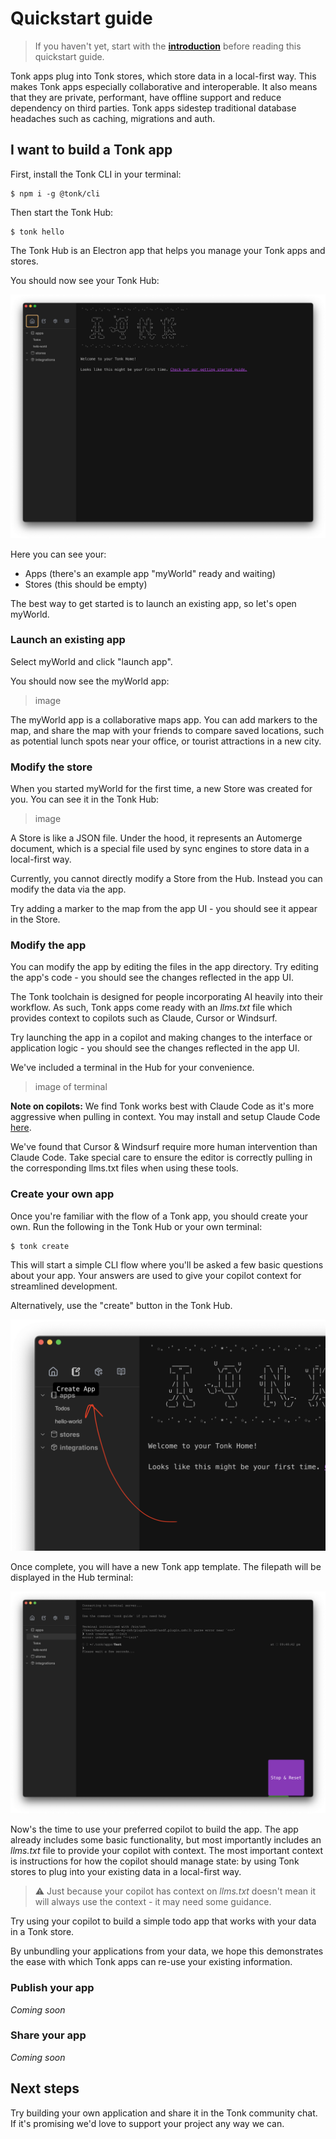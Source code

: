 # Quickstart guide

> If you haven't yet, start with the [**introduction**](./introduction.md) before reading this quickstart guide.

Tonk apps plug into Tonk stores, which store data in a local-first way. This makes Tonk apps especially collaborative and interoperable. It also means that they are private, performant, have offline support and reduce dependency on third parties. Tonk apps sidestep traditional database headaches such as caching, migrations and auth.

## I want to build a Tonk app

First, install the Tonk CLI in your terminal:

```
$ npm i -g @tonk/cli
```

Then start the Tonk Hub:

```
$ tonk hello
```

The Tonk Hub is an Electron app that helps you manage your Tonk apps and stores.

You should now see your Tonk Hub:

![hub screenshot](./images/hub-screenshot.png)

Here you can see your:

-   Apps (there's an example app "myWorld" ready and waiting)
-   Stores (this should be empty)

The best way to get started is to launch an existing app, so let's open myWorld.

### Launch an existing app

Select myWorld and click "launch app".

You should now see the myWorld app:

> image

The myWorld app is a collaborative maps app. You can add markers to the map, and share the map with your friends to compare saved locations, such as potential lunch spots near your office, or tourist attractions in a new city.

### Modify the store

When you started myWorld for the first time, a new Store was created for you. You can see it in the Tonk Hub:

> image

A Store is like a JSON file. Under the hood, it represents an Automerge document, which is a special file used by sync engines to store data in a local-first way.

Currently, you cannot directly modify a Store from the Hub. Instead you can modify the data via the app.

Try adding a marker to the map from the app UI - you should see it appear in the Store.

### Modify the app

You can modify the app by editing the files in the app directory. Try editing the app's code - you should see the changes reflected in the app UI.

The Tonk toolchain is designed for people incorporating AI heavily into their workflow. As such, Tonk apps come ready with an _llms.txt_ file which provides context to copilots such as Claude, Cursor or Windsurf.

Try launching the app in a copilot and making changes to the interface or application logic - you should see the changes reflected in the app UI.

We've included a terminal in the Hub for your convenience.

> image of terminal

**Note on copilots:** We find Tonk works best with Claude Code as it's more aggressive when pulling in context. You may install and setup Claude Code [here](https://docs.anthropic.com/en/docs/agents-and-tools/claude-code/overview).

We've found that Cursor & Windsurf require more human intervention than Claude Code. Take special care to ensure the editor is correctly pulling in the corresponding llms.txt files when using these tools.

### Create your own app

Once you're familiar with the flow of a Tonk app, you should create your own. Run the following in the Tonk Hub or your own terminal:

```
$ tonk create
```

This will start a simple CLI flow where you'll be asked a few basic questions about your app. Your answers are used to give your copilot context for streamlined development.

Alternatively, use the "create" button in the Tonk Hub.

![create](./images/create-app-button.png)

Once complete, you will have a new Tonk app template. The filepath will be displayed in the Hub terminal:

![test app tui](./images/test-app-tui.png)

Now's the time to use your preferred copilot to build the app. The app already includes some basic functionality, but most importantly includes an _llms.txt_ file to provide your copilot with context. The most important context is instructions for how the copilot should manage state: by using Tonk stores to plug into your existing data in a local-first way.

> ⚠️ Just because your copilot has context on _llms.txt_ doesn't mean it will always use the context - it may need some guidance.

Try using your copilot to build a simple todo app that works with your data in a Tonk store.

By unbundling your applications from your data, we hope this demonstrates the ease with which Tonk apps can re-use your existing information.

### Publish your app

_Coming soon_

### Share your app

_Coming soon_

## Next steps

Try building your own application and share it in the Tonk community chat. If it's promising we'd love to support your project any way we can.
